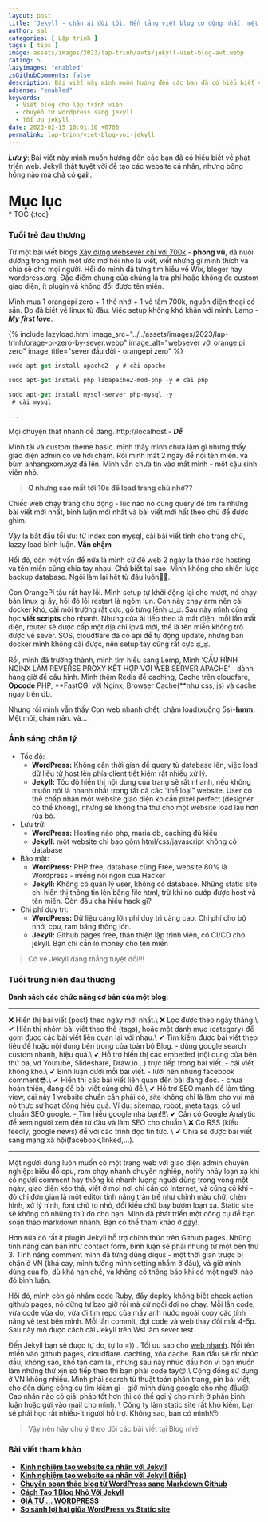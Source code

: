 ```yaml
---
layout: post
title: 'Jekyll - chân ái đời tôi. Nền tảng viết blog cơ động nhất, mệt nhất sever Việt Nam!!!'
author: sal
categories: [ Lập trình ]
tags: [ tips ]
image: assets/images/2023/lap-trinh/avts/jekyll-viet-blog-avt.webp
rating: 5
lazyimages: "enabled"
isGithubComments: false
description: Bài viết này mình muốn hướng đến các bạn đã có hiểu biết về phát triển web. Jekyll thật tuyệt vời để tạo các website cá nhân, nhưng bông hồng nào mà chả có gai!.
adsense: "enabled"
keywords:
  - Viết blog cho lập trình viên
  - chuyển từ wordpress sang jekyll
  - Tối ưu jekyll
date: 2023-02-15 10:01:10 +0700
permalink: lap-trinh/viet-blog-voi-jekyll
---
```

**_Lưu ý_**: Bài viết này mình muốn hướng đến các bạn đã có hiểu biết về phát triển web. Jekyll thật tuyệt vời để tạo các website cá nhân, nhưng bông hồng nào mà chả có **gai**!.

<p style="margin-bottom: 0px; font-weight: 700;font-size: 1.75rem;">Mục lục</p>
* TOC
{:toc}

### Tuổi trẻ đau thương

Từ một bài viết blogs [Xây dựng websever chỉ với 700k](https://blogkinhnghiem.net/xay-dung-webserver-tu-a-z-su-dung-may-tinh-nhung/) - **phong vũ**, đã nuôi dưỡng trong mình một ước mơ hồi nhỏ là viết, viết những gì mình thích và chia sẽ cho mọi người. Hồi đó mình đã từng tìm hiểu về Wix, bloger hay wordpress.org. Đặc điểm chung của chúng là trả phí hoặc không đc custom giao diện, ít plugin và không đổi được tên miền.

Mình mua 1 orangepi zero + 1 thẻ nhớ + 1 vỏ tầm 700k, nguồn điện thoại có sẵn. Do đã biết về linux từ đâu. Việc setup không khó khăn với mình. Lamp - _**My first love**_.

{% include lazyload.html image_src="../../assets/images/2023/lap-trinh/orage-pi-zero-by-sever.webp" image_alt="websever với orange pi zero" image_title="sever đầu đời - orangepi zero" %}

```javascript
sudo apt-get install apache2 -y # cài apache

sudo apt-get install php libapache2-mod-php -y # cài php

sudo apt-get install mysql-server php-mysql -y
 # cài mysql

...
```

Mọi chuyện thật nhanh dễ dàng. http://localhost - _**Dễ**_

Mình tải và custom theme basic. mình thấy mình chưa làm gì nhưng thấy giao diện admin có vẻ hơi chậm. Rồi mình mất 2 ngày để nối tên miền. và bùm anhangxom.xyz đã lên. Mình vẫn chưa tin vào mắt mình - một cậu sinh viên nhỏ.

> **Ơ nhưng sao mất tới 10s để load trang chủ nhở??**

Chiếc web chạy trang chủ động - lúc nào nó cũng query để tìm ra những bài viết mới nhất, bình luận mới nhất và bài viết mới hất theo chủ đề được ghim.

Vậy là bắt đầu tối ưu: từ index con mysql, cài bài viết tĩnh cho trang chủ, lazzy load bình luận. **Vẫn chậm**

Hồi đó, còn một vấn đề nữa là mình cứ để web 2 ngày là thảo nào hosting và tên miền cũng chia tay nhau. Chả biết tại sao. Mình không cho chiến lược backup database. Ngồi làm lại hết từ đâu luôn🦾😎.

Con OrangePi tàu rất hay lỗi. Mình setup tự khởi động lại cho mượt, nó chạy bản linux gì ấy, hồi đó lỗi restart là ngỏm lun. Con này chạy arm nên cài docker khó, cài môi trường rất cực, gõ từng lệnh ಥ\_ಥ. Sau này mình cũng học **viết scripts** cho nhanh. Nhưng cửa ải tiếp theo là mất điện, mỗi lần mất điện, router sẽ được cấp một địa chỉ ipv4 mới, thế là tên miền không trỏ được về sever. SOS, cloudflare đã có api để tự động update, nhưng bản docker mình không cài được, nên setup tay cũng rất cực ಥ\_ಥ.

Rồi, mình đã trưởng thành, mình tìm hiểu sang Lemp, Mình ‘CẤU HÌNH NGINX LÀM REVERSE PROXY KẾT HỢP VỚI WEB SERVER APACHE’ - dành hàng giờ để cấu hình. Mình thêm Redis để caching, Cache trên cloudfare, **Opcode** PHP, **FastCGI với Nginx, Browser Cache(**như css, js) và cache ngay trên db.

Nhưng rồi mình vẫn thấy Con web nhanh chết, chậm load(xuống 5s)-**hmm.**  Mệt mỏi, chán nản. và…

### Ánh sáng chân lý

*   Tốc độ:
    *   **WordPress:** Không cần thời gian để query từ database lên, việc load dữ liệu từ host lên phía client tiết kiệm rất nhiều xử lý.
    *   **Jekyll:** Tốc độ hiển thị nội dung của trang sẽ rất nhanh, nếu không muốn nói là nhanh nhất trong tất cả các “thể loại” website. User có thể chấp nhận một website giao diện ko cần pixel perfect (designer có thể không), nhưng sẽ không tha thứ cho một website load lâu hơn rùa bò.
*   Lưu trữ:
    *   **WordPress:** Hosting nào php, maria db, caching đủ kiểu
    *   **Jekyll:** một website chỉ bao gồm html/css/javascript không có database
*   Bảo mật:
    *   **WordPress:** PHP free, database cũng Free, website 80% là Wordpress - miếng nồi ngon của Hacker
    *   **Jekyll:** Không có quản lý user, không có database. Những static site chỉ  hiển thị thông tin lên bằng file html, trừ khi nó cướp được host và tên miền. Còn đâu chả hiểu hack gì?
*   Chi phí duy trì:
    *   **WordPress:** Dữ liệu càng lớn phí duy trì càng cao. Chi phí cho bộ nhớ, cpu, ram băng thông lớn.
    *   **Jekyll:** Github pages free, thân thiện lập trình viên, có CI/CD cho jekyll. Bạn chỉ cần lo money cho tên miền

> Có vẻ Jekyll đang thắng tuyệt đối!!!

### Tuổi trung niên đau thương
**Danh sách các chức năng cơ bản của một blog:**

<hr>

❌ Hiển thị bài viết (post) theo ngày mới nhất.\\
❌ Lọc được theo ngày tháng.\\
✔ Hiển thị nhóm bài viết theo thẻ (tags), hoặc một danh mục (category) để gom được các bài viết liên quan lại với nhau.\\
✔ Tìm kiếm được bài viết theo tiêu đề hoặc nội dung bên trong của toàn bộ Blog. - dùng google search custom nhanh, hiệu quả.\\
✔ Hỗ trợ hiển thị các embeded (nội dung của bên thứ ba, vd Youtube, Slideshare, Draw.io...) trực tiếp trong bài viết. - cái viết không khó.\\
✔ Bình luận dưới mỗi bài viết. - lười nên nhúng facebook comment😎.\\
✔ Hiển thị các bài viết liên quan đến bài đang đọc. - chưa hoàn thiện, đang để bài viết cùng chủ đề.\\
✔ Hỗ trợ SEO mạnh để làm tăng view, cái này 1 website chuẩn cần phải có, site không chỉ là làm cho vui mà nó thực sự hoạt động hiệu quả. Ví dụ: sitemap, robot, meta tags, có url chuẩn SEO google. - Tìm hiểu google nhá bạn!!!\\
✔ Cần có Google Analytic để xem người xem đến từ đâu và làm SEO cho chuẩn.\\
❌ Có RSS (kiểu feedly, google news) để với các trình đọc tin tức. \\
✔ Chia sẻ được bài viết sang mạng xã hội(facebook,linked,...).

<hr>

Một người dùng luôn muốn có một trang web với giao diện admin chuyên nghiệp: biểu đồ cpu, ram chạy nhanh chuyên nghiệp, notify nhảy loạn xạ khi có người comment hay thống kê nhanh lượng người dùng trong vòng một ngày, giao diện kéo thả, viết ở mọi nơi chỉ cần có Internet, và cũng có khi - đó chỉ đơn giản là một editor tính năng tràn trề như chỉnh màu chữ, chèn hình, xử lý hình, font chữ to nhỏ, đổi kiểu chữ bay bướm loạn xạ. Static site sẽ không có những thứ đó cho bạn. Mình đã phát triển một công cụ để bạn soạn thảo markdown nhanh. Bạn có thể tham khảo ở [đây](https://anhhangxom.xyz/them-bai-viet)!.

Hơn nữa có rất ít plugin Jekyll hỗ trợ chính thức trên Github pages. Những tính năng căn bản như contact form, bình luận sẽ phải nhùng từ một bên thứ 3. Tính năng comment mình đã từng dùng diqus - một thời gian trược bị chặn ở VN (khá cay, mình tưởng mình setting nhầm ở đâu), và giờ mình dùng của fb, dù khá hạn chế, và không có thông báo khi có một người nào đó bình luận.

Hồi đó, mình còn gõ nhầm code Ruby, đẩy deploy không biết check action github pages, nó dừng tự bao giờ rồi mà cứ ngồi đợi nó chạy. Mỗi lần code, vừa code vừa dò, vừa đi tìm repo của mấy anh nước ngoài copy các tính năng về test bên mình. Mỗi lần commit, đợi code và web thay đổi mất 4-5p. Sau này mò được cách cài Jekyll trên Wsl làm sever test.

Đến Jekyll bạn sẽ được tự do, tự lo =)) . Tối ưu sao cho [web nhanh](https://anhhangxom.xyz/lap-trinh/nen-website-minify). Nối tên miền vào github pages, cloudflare. caching, xóa cache. Ban đầu sẽ rất nhức đầu, không sao, khổ tận cam lai, nhưng sau này nhức đầu hơn vì bạn muốn làm những thứ xịn sò tiếp theo thì bạn phải code tay😌.\\
Cộng đồng sử dụng ở VN không nhiều. Mình phải search từ thuật toán phân trang, pin bài viết, cho đến dùng công cụ tìm kiếm gì - giờ mình dùng google cho nhẹ đầu😌. Cao nhân nào có giải pháp tốt hơn thì có thể gợi ý cho mình ở phần bình luận hoặc gửi vào mail cho mình. \\
Công ty làm static site rất khó kiếm, bạn sẽ phải học rất nhiều-ít người hỗ trợ. Không sao, bạn có mình!😚

> Vậy nên hãy chú ý theo dõi các bài viết tại Blog nhé!

### Bài viết tham khảo

*   [**Kinh nghiệm tạo website cá nhân với Jekyll**](https://aicurious.io/blog/2016-09-16-xay-dung-website-voi-jekyll)
*   [**Kinh nghiệm tạo website cá nhân với Jekyll (tiếp)**](https://aicurious.io/blog/2016-09-26-xay-dung-website-voi-jekyll-lv2)
*   [**Chuyển soạn thảo blog từ WordPress sang Markdown Github**](https://dothanhlong.org/chuyen-soan-thao-blog-tu-wordpress-sang-markdown-github/)
*   [**Cách Tạo 1 Blog Nhỏ Với Jekyll**](https://caodem.com/cach-tao-1-blog-nho-voi-jekyll/)
*   [**GIÃ TỪ ... WORDPRESS**](http://acegik.net/blog/jekyll/migration/gia-tu-wordpress.html)
*   [**So sánh lợi hại giữa WordPress vs Static site**](https://topdev.vn/blog/so-sanh-loi-hai-giua-wordpress-vs-static-site/)
